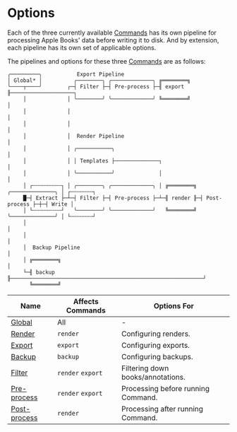 # Options

Each of the three currently available [Commands][commands] has its own pipeline for processing Apple
Books' data before writing it to disk. And by extension, each pipeline has its own set of applicable
options.

The pipelines and options for these three [Commands][commands] are as follows:

```plaintext
╭─────────╮           Export Pipeline
│ Global* │          ╭────────╮ ╭─────────────╮ ╔════════╗
╰────┬────╯        ┌─┤ Filter ├─┤ Pre-process ├─╢ export ╟────────────────────┐
     │             │ ╰────────╯ ╰─────────────╯ ╚════════╝                    │
     │             │                                                          │
     │             │                                                          │
     │             │  Render Pipeline                                         │
     │             │ ╭───────────╮                                            │
     │             │ │ Templates ├──────────────┐                             │
     │             │ ╰───────────╯              │                             │
     │ ┌╌╌╌╌╌╌╌╌╌┐ │ ╭────────╮ ╭─────────────╮ │ ╔════════╗ ╭──────────────╮ │ ┌╌╌╌╌╌╌╌┐
     █─┤ Extract ├─┴─┤ Filter ├─┤ Pre-process ├─┴─╢ render ╟─┤ Post-process ├─┼─┤ Write │
     │ └╌╌╌╌╌╌╌╌╌┘   ╰────────╯ ╰─────────────╯   ╚════════╝ ╰──────────────╯ │ └╌╌╌╌╌╌╌┘
     │                                                                        │
     │                                                                        │
     │  Backup Pipeline                                                       │
     │ ╔════════╗                                                             │
     └─╢ backup ╟─────────────────────────────────────────────────────────────┘
       ╚════════╝
```

| Name                         | Affects Commands  | Options For                        |
| ---------------------------- | ----------------- | ---------------------------------- |
| [Global][global]             | All               | -                                  |
| [Render][render]             | `render`          | Configuring renders.               |
| [Export][export]             | `export`          | Configuring exports.               |
| [Backup][backup]             | `backup`          | Configuring backups.               |
| [Filter][filter]             | `render` `export` | Filtering down books/annotations.  |
| [Pre-process][pre-process]   | `render` `export` | Processing before running Command. |
| [Post-process][post-process] | `render`          | Processing after running Command.  |

[backup]: /intro/options/backup.md
[commands]: /intro/commands.md
[export]: /intro/options/export.md
[filter]: /intro/options/filter.md
[global]: /intro/options/global.md
[post-process]: /intro/options/postprocess.md
[pre-process]: /intro/options/preprocess.md
[render]: /intro/options/render.md
